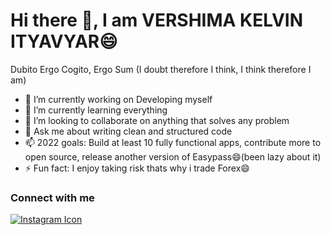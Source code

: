
<h1 >Hi there 👋, I am VERSHIMA KELVIN ITYAVYAR😄</h1>

Dubito Ergo Cogito, Ergo Sum (I doubt therefore I think, I think therefore I am)

- 🔭 I’m currently working on Developing myself
- 🌱 I’m currently learning everything
- 👯 I’m looking to collaborate on anything that solves any problem
- 💬 Ask me about writing clean and structured code
- 📫 2022 goals: Build at least 10 fully functional apps, contribute more to open source, release another version of Easypass😄(been lazy about it)
- ⚡ Fun fact: I enjoy taking risk thats why i trade Forex😄

### Connect with me

  <div class="social-icons-image">
                <a href="http://www.instagram.com">
                    <img src="http://tazindaniels.com/wp-content/uploads/2014/10/instagram-transparent.png" alt="Instagram Icon">
                </a>
            </div>
